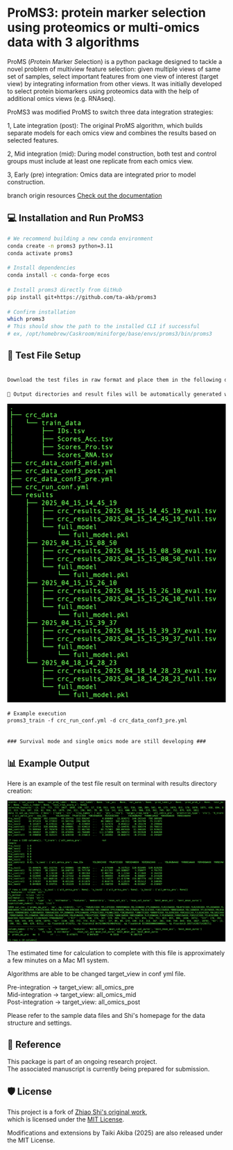 # ProMS3: protein marker selection using proteomics or multi-omics data with 3 algorithms

ProMS (*Pro*tein *M*arker *S*election) is a python package designed to tackle a novel problem of multiview
feature selection: given multiple views of same set of samples,
select important features from one view of interest (target view) by integrating
information from other views. It was initially developed to select protein
biomarkers using proteomics data with the help of additional omics views
(e.g. RNAseq).


ProMS3 was modified ProMS to switch three data integration strategies:

1, Late integration (post): The original ProMS algorithm, 
  which builds separate models for each omics view and combines the results based on selected features.

2, Mid integration (mid): During model construction,
  both test and control groups must include at least one replicate from each omics view.

3, Early (pre) integration: Omics data are integrated prior to model construction.


branch origin resources
[Check out the documentation](http://docs.zhang-lab.org/proms/)



## 💻 Installation and Run ProMS3
</code></pre>
```bash
# We recommend building a new conda environment
conda create -n proms3 python=3.11
conda activate proms3

# Install dependencies
conda install -c conda-forge ecos

# Install proms3 directly from GitHub
pip install git+https://github.com/ta-akb/proms3

# Confirm installation
which proms3
# This should show the path to the installed CLI if successful
# ex, /opt/homebrew/Caskroom/miniforge/base/envs/proms3/bin/proms3
```
</code></pre>

## 📁 Test File Setup
</code></pre>
```bash

Download the test files in raw format and place them in the following directory structure:

📂 Output directories and result files will be automatically generated with a timestamp when the run is completed.

```
</code></pre>

![UMAP result](docs/images/directory_structures.png)


</code></pre>
```
# Example execution
proms3_train -f crc_run_conf.yml -d crc_data_conf3_pre.yml


### Survival mode and single omics mode are still developing ###
```
</code></pre>


## 📊 Example Output

Here is an example of the test file result on terminal with results directory creation:

![UMAP result](docs/images/results.png)

The estimated time for calculation to complete with this file is approximately a few minutes on a Mac M1 system.

Algorithms are able to be changed target_view in conf yml file.

Pre-integration → target_view: all_omics_pre  
Mid-integration → target_view: all_omics_mid  
Post-integration → target_view: all_omics_post  

Please refer to the sample data files and Shi's homepage for the data structure and settings.


## 📄 Reference

This package is part of an ongoing research project.  
The associated manuscript is currently being prepared for submission.


## 🛡 License

This project is a fork of [Zhiao Shi's original work](https://github.com/zhiao/proms),  
which is licensed under the [MIT License](LICENSE).

Modifications and extensions by Taiki Akiba (2025) are also released under the MIT License.


